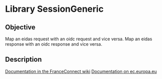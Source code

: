 # Library SessionGeneric

## Objective

Map an eidas request with an oidc request and vice versa.
Map an eidas response with an oidc response and vice versa.

## Description

[Documentation in the FranceConnect wiki](https://gitlab.dev-franceconnect.fr/france-connect/documentation/-/wikis/Produits/eIDAS)
[Documentation on ec.europa.eu](https://ec.europa.eu/cefdigital/wiki/download/attachments/82773108/eIDAS%20SAML%20Attribute%20Profile%20v1.1_2.pdf?version=3&modificationDate=1528362598014&api=v2)
